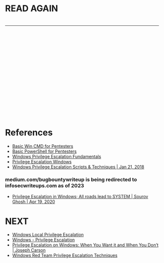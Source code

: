 # READ AGAIN

# 

-------------------------------------------

## 
```sh

```

## 
```sh

```

## 
```sh

```

## 
```sh

```

## 
```sh

```

## 
```sh

```

## 
```sh

```

## 
```sh

```

## 
```sh

```

## 
```sh

```

# References

- [Basic Win CMD for Pentesters](https://book.hacktricks.xyz/windows-hardening/basic-cmd-for-pentesters)
- [Basic PowerShell for Pentesters](https://book.hacktricks.xyz/windows-hardening/basic-powershell-for-pentesters)
- [Windows Privilege Escalation Fundamentals](https://fuzzysecurity.com/tutorials/16.html)
- [Privilege Escalation Windows](https://sushant747.gitbooks.io/total-oscp-guide/content/privilege_escalation_windows.html)
- [Windows Privilege Escalation Scripts & Techniques | Jan 21, 2018](https://rahmatnurfauzi.medium.com/windows-privilege-escalation-scripts-techniques-30fa37bd194)

### medium.com/bugbountywriteup is being redirected to infosecwriteups.com as of 2023

- [Privilege Escalation in Windows; All roads lead to SYSTEM | Sourov Ghosh | Apr 19, 2020](https://infosecwriteups.com/privilege-escalation-in-windows-380bee3a2842)

# NEXT

- [Windows Local Privilege Escalation](https://book.hacktricks.xyz/windows-hardening/windows-local-privilege-escalation)
- [Windows - Privilege Escalation](https://github.com/swisskyrepo/PayloadsAllTheThings/blob/master/Methodology%20and%20Resources/Windows%20-%20Privilege%20Escalation.md)
- [Privilege Escalation on Windows: When You Want it and When You Don’t | Joseph Carson](https://delinea.com/blog/windows-privilege-escalation)
- [Windows Red Team Privilege Escalation Techniques](https://hackersploit.org/windows-privilege-escalation-fundamentals/)

